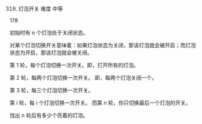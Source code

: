 319. 灯泡开关
难度
中等

178





初始时有 n 个灯泡处于关闭状态。

对某个灯泡切换开关意味着：如果灯泡状态为关闭，那该灯泡就会被开启；而灯泡状态为开启，那该灯泡就会被关闭。

第 1 轮，每个灯泡切换一次开关。即，打开所有的灯泡。

第 2 轮，每两个灯泡切换一次开关。 即，每两个灯泡关闭一个。

第 3 轮，每三个灯泡切换一次开关。

第 i 轮，每 i 个灯泡切换一次开关。 而第 n 轮，你只切换最后一个灯泡的开关。

找出 n 轮后有多少个亮着的灯泡。